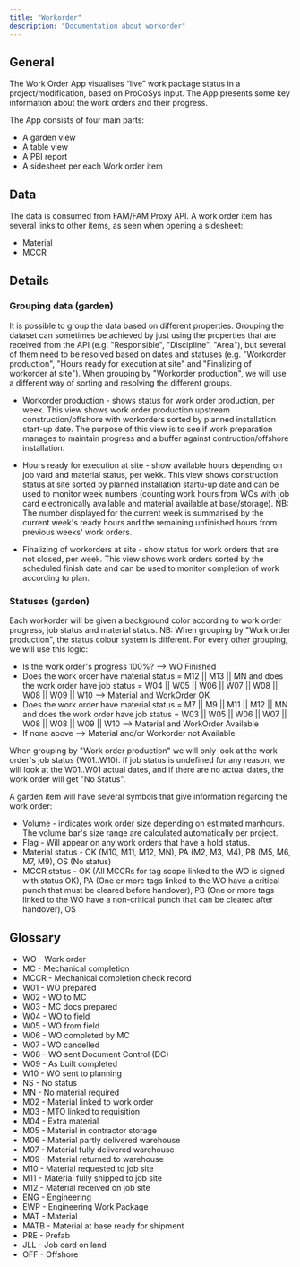 ```yaml
---
title: "Workorder"
description: "Documentation about workorder"
---
```

## General
The Work Order App visualises “live” work package status in a project/modification, based on ProCoSys input. The App presents some key information about the work orders and their progress.

The App consists of four main parts:
* A garden view
* A table view
* A PBI report
* A sidesheet per each Work order item

## Data
The data is consumed from FAM/FAM Proxy API. A work order item has several links to other items, as seen when opening a sidesheet:
* Material
* MCCR

## Details

### Grouping data (garden)
It is possible to group the data based on different properties. Grouping the dataset can sometimes be achieved by just using the properties that are received from the API (e.g. "Responsible", "Discipline", "Area"), but several of them need to be resolved based on dates and statuses (e.g. "Workorder production", "Hours ready for execution at site" and "Finalizing of workorder at site").
When grouping by "Workorder production", we will use a different way of sorting and resolving the different groups. 

* Workorder production - shows status for work order production, per week. This view shows work order production upstream construction/offshore with workorders sorted by planned installation start-up date. The purpose of this view is to see if work preparation manages to maintain progress and a buffer against contruction/offshore installation.

* Hours ready for execution at site - show available hours depending on job vard and material status, per wekk. This view shows construction status at site sorted by planned installation startu-up date and can be used to monitor week numbers (counting work hours from WOs with job card electronically available and material available at base/storage). NB: The number displayed for the current week is summarised by the current week's ready hours and the remaining unfinished hours from previous weeks' work orders.

* Finalizing of workorders at site - show status for work orders that are not closed, per week. This view shows work orders sorted by the scheduled finish date and can be used to monitor completion of work according to plan.

### Statuses (garden)
Each workorder will be given a background color according to work order progress, job status and material status. NB: When grouping by "Work order production", the status colour system is different. For every other grouping, we will use this logic:
* Is the work order's progress 100%? --> WO Finished
* Does the work order have material status = M12 || M13 || MN and does the work order have job status = W04 || W05 || W06 || W07 || W08 || W08 || W09 || W10 --> Material and WorkOrder OK
* Does the work order have material status = M7 || M9 || M11 || M12 || MN and does the work order have job status = W03 || W05 || W06 || W07 || W08 || W08 || W09 || W10 --> Material and WorkOrder Available
* If none above --> Material and/or Workorder not Available

When grouping by "Work order production" we will only look at the work order's job status (W01..W10). If job status is undefined for any reason, we will look at the W01..W01 actual dates, and if there are no actual dates, the work order will get "No Status".

A garden item will have several symbols that give information regarding the work order:
* Volume - indicates work order size depending on estimated manhours. The volume bar's size range are calculated automatically per project.
* Flag - Will appear on any work orders that have a hold status.
* Material status - OK (M10, M11, M12, MN), PA (M2, M3, M4), PB (M5, M6, M7, M9), OS (No status)
* MCCR status - OK (All MCCRs for tag scope linked to the WO is signed with status OK), PA (One er more tags linked to the WO have a critical punch that must be cleared before handover), PB (One or more tags linked to the WO have a non-critical punch that can be cleared after handover), OS

## Glossary
* WO - Work order
* MC - Mechanical completion
* MCCR - Mechanical completion check record
* W01 - WO prepared
* W02 - WO to MC
* W03 - MC docs prepared
* W04 - WO to field
* W05 - WO from field
* W06 - WO completed by MC
* W07 - WO cancelled
* W08 - WO sent Document Control (DC)
* W09 - As built completed
* W10 - WO sent to planning
* NS - No status
* MN - No material required
* M02 - Material linked to work order
* M03 - MTO linked to requisition
* M04 - Extra material
* M05 - Material in  contractor storage
* M06 - Material partly delivered warehouse
* M07 - Material fully delivered warehouse
* M09 - Material returned to warehouse
* M10 - Material requested to job site
* M11 - Material fully shipped to job site
* M12 - Material received on job site
* ENG - Engineering
* EWP - Engineering Work Package
* MAT - Material
* MATB - Material at base ready for shipment
* PRE - Prefab
* JLL - Job card on land
* OFF - Offshore